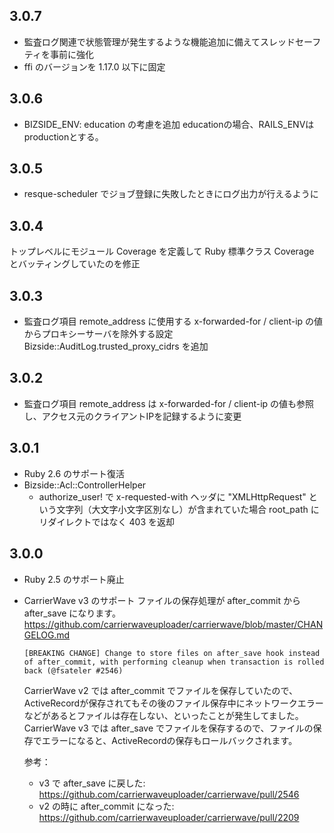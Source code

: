 ## 3.0.7
  * 監査ログ関連で状態管理が発生するような機能追加に備えてスレッドセーフティを事前に強化
  * ffi のバージョンを 1.17.0 以下に固定

## 3.0.6
  * BIZSIDE_ENV: education の考慮を追加
    educationの場合、RAILS_ENVはproductionとする。

## 3.0.5
  * resque-scheduler でジョブ登録に失敗したときにログ出力が行えるように

## 3.0.4
  トップレベルにモジュール Coverage を定義して Ruby 標準クラス Coverage とバッティングしていたのを修正

## 3.0.3
  * 監査ログ項目 remote_address に使用する x-forwarded-for / client-ip の値からプロキシーサーバを除外する設定 Bizside::AuditLog.trusted_proxy_cidrs を追加

## 3.0.2
  * 監査ログ項目 remote_address は x-forwarded-for / client-ip の値も参照し、アクセス元のクライアントIPを記録するように変更

## 3.0.1
  * Ruby 2.6 のサポート復活
  * Bizside::Acl::ControllerHelper
    * authorize_user! で x-requested-with ヘッダに "XMLHttpRequest" という文字列（大文字小文字区別なし）が含まれていた場合 root_path にリダイレクトではなく 403 を返却

## 3.0.0
  * Ruby 2.5 のサポート廃止
  * CarrierWave v3 のサポート
    ファイルの保存処理が after_commit から after_save になります。
    https://github.com/carrierwaveuploader/carrierwave/blob/master/CHANGELOG.md
    ```
    [BREAKING CHANGE] Change to store files on after_save hook instead of after_commit, with performing cleanup when transaction is rolled back (@fsateler #2546)
    ```
    CarrierWave v2 では after_commit でファイルを保存していたので、ActiveRecordが保存されてもその後のファイル保存中にネットワークエラーなどがあるとファイルは存在しない、といったことが発生してました。
    CarrierWave v3 では after_save でファイルを保存するので、ファイルの保存でエラーになると、ActiveRecordの保存もロールバックされます。
    
    参考：
      * v3 で after_save に戻した: https://github.com/carrierwaveuploader/carrierwave/pull/2546
      * v2 の時に after_commit になった: https://github.com/carrierwaveuploader/carrierwave/pull/2209
